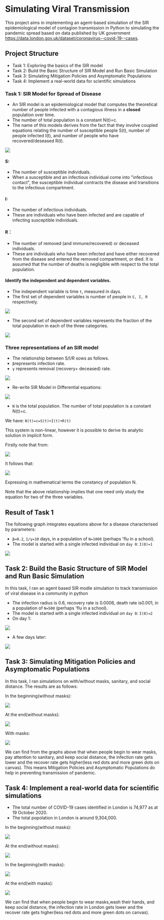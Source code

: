 # Simulating Viral Transmission

This project aims in implementing an agent-based simulation of the SIR epidemiological model of contagion transmission in Python to simulating the pandemic spread based on data published by UK government 
https://data.london.gov.uk/dataset/coronavirus--covid-19--cases.


## Project Structure
* Task 1: Exploring the basics of the SIR model
* Task 2: Build the Basic Structure of SIR Model and Run Basic Simulation
* Task 3: Simulating Mitigation Policies and Asymptomatic Populations
* Task 4: Implement a real-world data for scientific simulations

### Task 1:  SIR Model for Spread of Disease
* An SIR model is an epidemiological model that computes the theoretical number of people infected with a contagious illness in a **closed** population over time. 
* The number of total population is a constant N(t)=c.
* The name of this models derives from the fact that they involve coupled equations relating the number of susceptible people S(t), number of people infected I(t), and number of people who have recovered/deseased R(t). 

![](https://github.com/tsheng0315/Projects-on-CV/blob/main/Simulating%20Viral%20Pandemics%20in%20Python/graph/SIR%20model%20intro.png)

#### S: 
* The number of susceptible individuals. 
* When a susceptible and an infectious individual come into "infectious contact", the susceptible individual contracts the disease and transitions to the infectious compartment.

#### I: 
* The number of infectious individuals. 
* These are individuals who have been infected and are capable of infecting susceptible individuals.

#### R：
* The number of removed (and immune/recovered) or deceased individuals. 
* These are individuals who have been infected and have either recovered from the disease and entered the removed compartment, or died. It is assumed that the number of deaths is negligible with respect to the total population.

#### Identify the independent and dependent variables. 

* The independent variable is time `t`, measured in days.
* The first set of dependent variables is number of people in `S, I, R` respectively. 

![](https://github.com/tsheng0315/Projects-on-CV/blob/main/Simulating%20Viral%20Pandemics%20in%20Python/graph/SIR%20variable.png)

* The second set of dependent variables represents the fraction of the total population in each of the three categories.  

![](https://github.com/tsheng0315/Projects-on-CV/blob/main/Simulating%20Viral%20Pandemics%20in%20Python/graph/SIR%20variable%20fraction.png)


### Three representations of an SIR model

* The relationship between S/I/R sows as follows. 
* `β`represents infection rate.
* `γ` represents removal (recovery+ deceased) rate.

![](https://github.com/tsheng0315/Projects-on-CV/blob/main/Simulating%20Viral%20Pandemics%20in%20Python/graph/SIR%20relationship%20model.png)

* Re-write SIR Model in Differential equations:

![](https://github.com/tsheng0315/Projects-on-CV/blob/main/Simulating%20Viral%20Pandemics%20in%20Python/graph/SIR%20formula.png)

* `N` is the total population. The number of total population is a constant N(t)=c.

We have: `N(t)=c=S(t)+I(t)+R(t)`

This system is non-linear, however it is possible to derive its analytic solution in implicit form.

Firstly note that from:

![](https://github.com/tsheng0315/Projects-on-CV/blob/main/Simulating%20Viral%20Pandemics%20in%20Python/graph/differential%20sum%20to%20zero.png)

It follows that:

![](https://github.com/tsheng0315/Projects-on-CV/blob/main/Simulating%20Viral%20Pandemics%20in%20Python/graph/3%20variablesum%20to%20zero.png)

Expressing in mathematical terms the constancy of population N. 

Note that the above relationship implies that one need only study the equation for two of the three variables.

## Result of Task 1

The following graph integrates equations above for a disease characterised by parameters:
* `β=0.2`, `1/γ=10` days, in a population of `N=1000` (perhaps 'flu in a school). 
* The model is started with a single infected individual on `day 0`: `I(0)=1`

![](https://github.com/tsheng0315/Projects-on-CV/blob/main/Simulating%20Viral%20Pandemics%20in%20Python/graph/SIR%20basic%20graph.png)

## Task 2: Build the Basic Structure of SIR Model and Run Basic Simulation

In this task, I ran an agent based SIR modle simulation to track transmission of viral disease in a community in python

* The infection radius is 0.6, recovery rate is 0.0006, death rate is0.001, in a population of `N=500` (perhaps 'flu in a school). 
* The model is started with a single infected individual on `day 0`: `I(0)=2`
* On day 1:

![](https://github.com/tsheng0315/Projects-on-CV/blob/main/Simulating%20Viral%20Pandemics%20in%20Python/graph/task%202-1.png)

* A few days later:

![](https://github.com/tsheng0315/Projects-on-CV/blob/main/Simulating%20Viral%20Pandemics%20in%20Python/graph/task%202-2.png)


## Task 3: Simulating Mitigation Policies and Asymptomatic Populations

In this task, I ran simulations on with/without masks, sanitary, and social distance. The results are as follows:

In the beginning(without masks):

![](https://github.com/tsheng0315/Projects-on-CV/blob/main/Simulating%20Viral%20Pandemics%20in%20Python/graph/task%204%20without%20mask%201.png)

At the end(without masks):

![](https://github.com/tsheng0315/Projects-on-CV/blob/main/Simulating%20Viral%20Pandemics%20in%20Python/graph/task%204%20without%20mask2.png)

With masks:

![](https://github.com/tsheng0315/Projects-on-CV/blob/main/Simulating%20Viral%20Pandemics%20in%20Python/graph/task%204%20with%20mask.png)

We can find from the graphs above that when people begin to wear masks, pay attention to sanitary, and keep social distance, the infection rate gets lower and the recover rate gets higher(less red dots and more green dots on canvas). This means Mitigation Policies and Asymptomatic Populations do help in preventing transmission of pandemic.

## Task 4: Implement a real-world data for scientific simulations

* The total number of COVID-19 cases identified in London is 74,977 as at 19 October 2020.
* The total popolation in London is around 9,304,000. 

In the beginning(without masks):

![](https://github.com/tsheng0315/Projects-on-CV/blob/main/Simulating%20Viral%20Pandemics%20in%20Python/graph/task%204%20london%20without%201.png)

At the end(without masks):

![](https://github.com/tsheng0315/Projects-on-CV/blob/main/Simulating%20Viral%20Pandemics%20in%20Python/graph/task%204%20london%20without%202.png)

In the beginning(with masks):

![](https://github.com/tsheng0315/Projects-on-CV/blob/main/Simulating%20Viral%20Pandemics%20in%20Python/graph/task%204%20london%20with%202.png)

At the end(with masks):

![](https://github.com/tsheng0315/Projects-on-CV/blob/main/Simulating%20Viral%20Pandemics%20in%20Python/graph/task%204%20london%20with2.png)

We can find that when people begin to wear masks,wash their hands, and keep social distance, the infection rate in London gets lower and the recover rate gets higher(less red dots and more green dots on canvas). 
